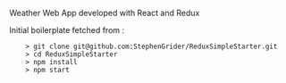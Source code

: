 Weather Web App developed with React and Redux

Initial boilerplate fetched from :

```
	> git clone git@github.com:StephenGrider/ReduxSimpleStarter.git
	> cd ReduxSimpleStarter
	> npm install
	> npm start
```


